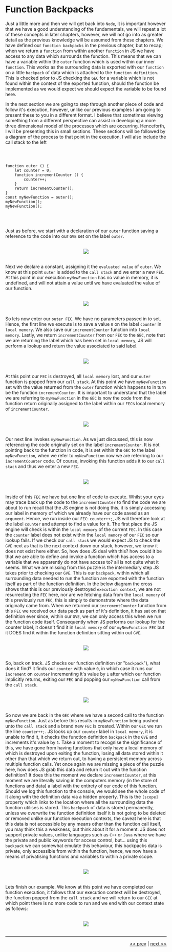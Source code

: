 # Function Backpacks

Just a little more and then we will get back into `Node`, it is important however that we have a good understanding of the fundamentals, we will repeat a lot of these concepts in later chapters, however, we will not go into as greater detail as the previous knowledge will be assumed from these chapters. We have defined our `function backpacks` in the previous chapter, but to recap; when we return a `function` from within another `function` in JS we have access to any data which surrounds the function. This means that we can have a variable within the `outer` function which is used within our inner `function`. This works as the surrounding data is exported with our `function` on a little `backpack` of data which is attached to the `function definition`. This is checked prior to JS checking the `GEC` for a variable which is not found within the context of the exported function, should the function be implemented as we would expect we should expect the variable to be found here.

In the next section we are going to step through another piece of code and follow it's execution, however, unlike our previous examples I am going to present these to you in a different format. I believe that sometimes viewing something from a different perspective can assist in developing a more three dimensional model of the processes which are occurring. Henceforth, I will be presenting this in small sections. These sections will be followed by a diagram of the process to that point in the execution, I will also include the call stack to the left

<br />

<pre>
<code>
function outer () {
    let counter = 0;
    function incrementCounter () {
        counter++;
    }
    return incrementCounter();
}
const myNewFunction = outer();
myNewFunction();
myNewFunction();
</code>
</pre>

<br />

Just as before, we start with a declaration of our `outer` function saving a reference to the code into our `GVE` set on the label `outer`.

<br />

<div align="center">

<img src="../images/outerDeclaration.png">

</div>

<br />

Next we declare a constant, assigning it the `evaluated value` of `outer`. We know at this point `outer` is added to the `call stack` and we enter a new `FEC`. At this point in our execution `myNewFunction` has no value in memory, it is undefined, and will not attain a value until we have evaluated the value of our function.

<br />

<div align="center">

<img src="../images/outerCallUndefined.png">

</div>

<br />

So lets now enter our `outer FEC`. We have no parameters passed in to set. Hence, the first line we execute is to save a value `0` on the label `counter` in `local memory`. We also save our `incrementCounter` function into `local memory`. Lastly, we return `incrementCounter` from our `FEC` to the `GEC`, note that we are returning the label which has been set in `local memory`, JS will perform a lookup and return the value associated to said label.

<br />

<div align="center">

<img src="../images/functionExport.png">

</div>

<br />

At this point our `FEC` is destroyed, all `local memory` lost, and our `outer` function is popped from our `call stack`. At this point we have `myNewFunction` set with the value returned from the `outer` function which happens to in turn be the function `incrementCounter`. It is important to understand that the label we are referring to `myNewFunction` in the `GEC` is now the code from the function return originally assigned to the label within our `FEC`s local memory of `incrementCounter`.

<br />

<div align="center">

<img src="../images/myNewFunctionDestoryedExecutionConext.png">

</div>

<br />

Our next line invokes `myNewFunction`. As we just discussed, this is now referencing the code originally set on the label `incrementCounter`. It is not pointing back to the function in code, it is set within the `GEC` to the label `myNewFunction`, when we refer to `myNewFunction` now we are referring to our `incrementCounter` code. Of course, invoking this function adds it to our `call stack` and thus we enter a new `FEC`.

<br />

<div align="center">

<img src="../images/mynewFunctionFEC.png">

</div>

<br />

Inside of this `FEC` we have but one line of code to execute. Whilst your eyes may trace back up the code to the `incrementCounter` to find the code we are about to run recall that the JS engine is not doing this, it is simply accessing our label in memory of which we already have our code saved as an `argument`. Hence, we run inside our `FEC`: `counter++;`, JS will therefore look at the label `counter` and attempt to find a value for it. The first place the JS engine will check is within the `local memory` of the current `FEC`. In this case the `counter` label does not exist within the `local memory` of our `FEC` so our lookup fails. If we check our `call stack` we would expect JS to check the `GVE` next as that is the next context down our stack, however, we know it does not exist here either. So, how does JS deal with this? how could it be that we are able to define and invoke a function which has access to a variable that we apparently do not have access to? all is not quite what it seems. What we are missing from this puzzle is the intermediary step JS takes prior to checking our `GVE`. This is our `backpack`, within which all surrounding data needed to run the function are exported with the function itself as part of the function definition. In the below diagram the cross shows that this is our previously destroyed `execution context`, we are not resurrecting the `FEC` here, nor are we fetching data from the `local memory` of this previously run `FEC`, this is simply to demonstrate where the data originally came from. When we returned our `incrementCounter` function from this `FEC` we received our data pack as part of it's definition, it has sat on that definition ever since, within our `GVE`, we can only access this when we run the function code itself. Consequently when JS performs our lookup for the counter label, it doesn't find it in `local memory` of our `myNewFunction FEC` but it DOES find it within the function definition sitting within out `GVE`.

<br />

<div align="center">

<img src="../images/backPacklookup.png">

</div>

<br />

So, back on track. JS checks our function definition (or "`backpack`"), what does it find? it finds our `counter` with value `0`, in which case it runs our `increment` on `counter` incrementing it's value by `1` after which our function implicitly returns, exiting our `FEC` and popping our `myNewFunction` call from the `call stack`.

<br />

<div align="center">

<img src="../images/counterIncremented.png">

</div>

<br />

So now we are back in the `GEC` where we have a second call to the function `myNewFunction`. Just as before this results in `myNewFunction` being pushed unto the `call stack` and a brand new `FEC` is created. Within our `GEC` we run the line `counter++;`. JS looks up our `counter` label in `local memory`, it is unable to find it, it checks the function definition `backpack` in the `GVE` and increments it's value by `1`. Take a moment to recognise the significance of this, we have gone from having functions that only have a local memory of which is destroyed upon exiting the function, losing all data stored within it other than that which we return out, to having a persistent memory across multiple function calls. Yet once again we are missing a piece of the puzzle here, how does JS grab this data and return it out with the function definition? It does this the moment we declare `incrementCounter`, at this moment we are literally saving in the computers memory (in the store of functions and data) a label with the entirety of our code of this function. Should we log this function to the console, we would see the whole code of it along with the definition data via a hidden property. This is the `[scope]` property which links to the location where all the surrounding data the function utilises is stored. This `backpack` of data is stored permanently, unless we overwrite the function definition itself it is not going to be deleted or removed unlike our function execution contexts, the caveat here is that this data is not accessible by any means other than the function call itself, you may think this a weakness, but think about it for a moment. JS does not support private values, unlike languages such as `C++` or `Java` where we have the private and public keywords for access control, but... using this `backpack` we can somewhat emulate this behaviour, this backpacks data is private, only accessible from within the function, hence, we now have a means of privatising functions and variables to within a private scope.

<br />

<div align="center">

<img src="../images/backpackIncrement2.png">

</div>

<br />

Lets finish our example. We know at this point we have completed our function execution, it follows that our execution context will be destroyed, the function popped from the `call stack` and we will return to our `GEC` at which point there is no more code to run and we end with our context state as follows:

<br />

<div align="center">

<img src="../images/endState.png">

</div>

<br />

---

<div align="right">

[<< prev](./6_jsexecution.md) | [next >>](./)

</div>
